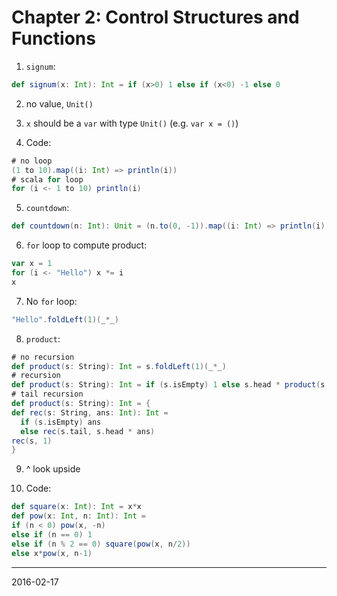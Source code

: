 # Chapter 2: Control Structures and Functions

1. `signum`:

  ```scala
def signum(x: Int): Int = if (x>0) 1 else if (x<0) -1 else 0
  ```

2. no value, `Unit()`

3. `x` should be a `var` with type `Unit()` (e.g. `var x = ()`)

4. Code:

  ```scala
# no loop
(1 to 10).map((i: Int) => println(i))
# scala for loop
for (i <- 1 to 10) println(i)
  ```

5. `countdown`:

  ```scala
def countdown(n: Int): Unit = (n.to(0, -1)).map((i: Int) => println(i))
  ```

6. `for` loop to compute product:

  ```scala
var x = 1
for (i <- "Hello") x *= i
x
  ```

7. No `for` loop:

  ```scala
"Hello".foldLeft(1)(_*_)
  ```

8. `product`:

  ```scala
# no recursion
def product(s: String): Int = s.foldLeft(1)(_*_)
# recursion
def product(s: String): Int = if (s.isEmpty) 1 else s.head * product(s.tail)
# tail recursion
def product(s: String): Int = {
  def rec(s: String, ans: Int): Int = 
    if (s.isEmpty) ans
    else rec(s.tail, s.head * ans)
  rec(s, 1)
}
  ```

9. ^ look upside

10. Code:

  ```scala
def square(x: Int): Int = x*x
def pow(x: Int, n: Int): Int = 
  if (n < 0) pow(x, -n)
  else if (n == 0) 1
  else if (n % 2 == 0) square(pow(x, n/2))
  else x*pow(x, n-1)
  ```

----

2016-02-17
